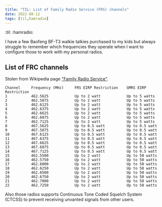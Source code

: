 ```yaml
---
title: "TIL: List of Family Radio Service (FRS) channels"
date: 2022-08-12
tags: [til,hamradio]
---
```


:til: :hamradio:

I have a few Baofeng BF-T3 walkie talkies purchased to my kids but always
struggle to remember which frequencies they operate when I want to configure
those to work with my personal radios.

## List of FRC channels

Stolen from Wikipedia page ["Family Radio Service"](https://en.wikipedia.org/wiki/Family_Radio_Service).

```
Channel     Frequency (MHz)     FRS EIRP Restriction    GMRS EIRP Restriction
1           462.5625            Up to 2 watt            Up to 5 watts
2           462.5875            Up to 2 watt            Up to 5 watts
3           462.6125            Up to 2 watt            Up to 5 watts
4           462.6375            Up to 2 watt            Up to 5 watts
5           462.6625            Up to 2 watt            Up to 5 watts
6           462.6875            Up to 2 watt            Up to 5 watts
7           462.7125            Up to 2 watt            Up to 5 watts
8           467.5625            Up to 0.5 watt          Up to 0.5 watt
9           467.5875            Up to 0.5 watt          Up to 0.5 watt
10          467.6125            Up to 0.5 watt          Up to 0.5 watt
11          467.6375            Up to 0.5 watt          Up to 0.5 watt
12          467.6625            Up to 0.5 watt          Up to 0.5 watt
13          467.6875            Up to 0.5 watt          Up to 0.5 watt
14          467.7125            Up to 0.5 watt          Up to 0.5 watt
15          462.5500            Up to 2 watt            Up to 50 watts
16          462.5750            Up to 2 watt            Up to 50 watts
17          462.6000            Up to 2 watt            Up to 50 watts
18          462.6250            Up to 2 watt            Up to 50 watts
19          462.6500            Up to 2 watt            Up to 50 watts
20          462.6750            Up to 2 watt            Up to 50 watts
21          462.7000            Up to 2 watt            Up to 50 watts
22          462.7250            Up to 2 watt            Up to 50 watts
```

Also those radios supports Continuous Tone Coded Squelch System (CTCSS) to
prevent receiving unvanted signals from other users.
